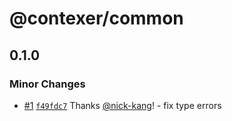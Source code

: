 # @contexer/common

## 0.1.0

### Minor Changes

- [#1](https://github.com/contexer/sdk/pull/1) [`f49fdc7`](https://github.com/contexer/sdk/commit/f49fdc784508fe8bfc2140b00a39a1863bdf96c7) Thanks [@nick-kang](https://github.com/nick-kang)! - fix type errors
